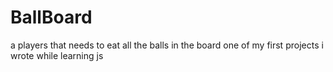 # BallBoard
a players that needs to eat all the balls in the board
one of my first projects i wrote while learning js
